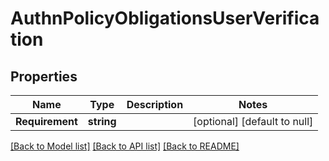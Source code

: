 # AuthnPolicyObligationsUserVerification

## Properties
Name | Type | Description | Notes
------------ | ------------- | ------------- | -------------
**Requirement** | **string** |  | [optional] [default to null]

[[Back to Model list]](../README.md#documentation-for-models) [[Back to API list]](../README.md#documentation-for-api-endpoints) [[Back to README]](../README.md)



